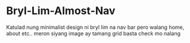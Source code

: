 # Bryl-Lim-Almost-Nav
Katulad nung minimalist design ni bryl lim na nav bar pero walang home, about etc.. meron siyang image ay tamang grid basta check mo nalang
